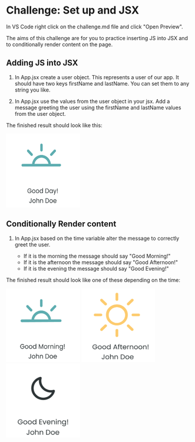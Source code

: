 # Challenge: Set up and JSX

In VS Code right click on the challenge.md file and click "Open Preview".

The aims of this challenge are for you to practice inserting JS into JSX and to conditionally render content on the page.

## Adding JS into JSX

1. In App.jsx create a user object. This represents a user of our app. It should have two keys firstName and lastName. You can set them to any string you like.

2. In App.jsx use the values from the user object in your jsx. Add a message greeting the user using the firstName and lastName values from the user object.

The finished result should look like this:

<img src="./images/adding-js-jsx.PNG" alt="greeting example" width="200" height="200"/>

## Conditionally Render content

1. In App.jsx based on the time variable alter the message to correctly greet the user.

   - If it is the morning the message should say "Good Morning!"
   - If it is the afternoon the message should say "Good Afternoon!"
   - If it is the evening the message should say "Good Evening!"

The finished result should look like one of these depending on the time:

  <img src="./images/conditional-sunrise.PNG" alt="sunrise example" width="200" height="200"/>
  <img src="./images/conditional-sun.PNG" alt="sun example" width="200" height="200"/>
  <img src="./images/conditional-moon.PNG" alt="moon example" width="200" height="200"/>
